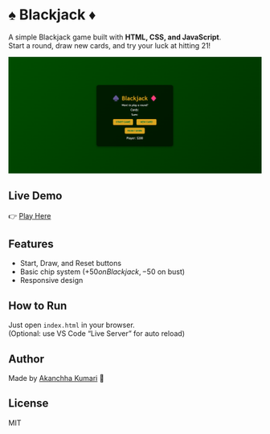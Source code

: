 # ♠️ Blackjack ♦️

A simple Blackjack game built with **HTML, CSS, and JavaScript**.  
Start a round, draw new cards, and try your luck at hitting 21!

![Blackjack Screenshot](blackjackGame.png)

## Live Demo
👉 [Play Here]( https://akanchhak29.github.io/Blackjack-Game/)

## Features
- Start, Draw, and Reset buttons
- Basic chip system (+$50 on Blackjack, -$50 on bust)
- Responsive design

## How to Run
Just open `index.html` in your browser.  
(Optional: use VS Code “Live Server” for auto reload)

## Author
Made by [Akanchha Kumari](https://github.com/AKanchhaK29) 🎉

## License
MIT



